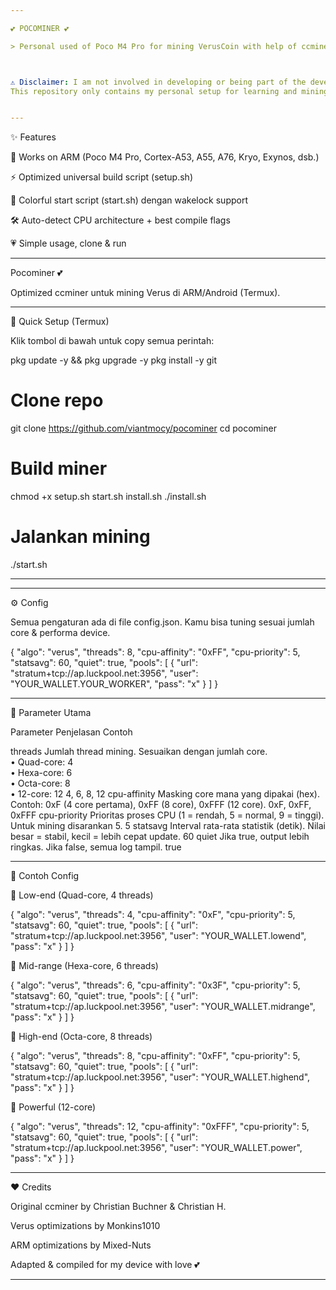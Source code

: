 ```yaml
---

💕 POCOMINER 💕

> Personal used of Poco M4 Pro for mining VerusCoin with help of ccminer optimized by the original creators.



⚠️ Disclaimer: I am not involved in developing or being part of the development of this project.
This repository only contains my personal setup for learning and mining purposes. Everyone is welcome to try, but use at your own risk.


---
```


✨ Features

📱 Works on ARM (Poco M4 Pro, Cortex-A53, A55, A76, Kryo, Exynos, dsb.)

⚡ Optimized universal build script (setup.sh)

🎨 Colorful start script (start.sh) dengan wakelock support

🛠 Auto-detect CPU architecture + best compile flags

💗 Simple usage, clone & run



---

Pocominer 💕

Optimized ccminer untuk mining Verus di ARM/Android (Termux).


---

🚀 Quick Setup (Termux)

Klik tombol di bawah untuk copy semua perintah:



pkg update -y && pkg upgrade -y
pkg install -y git

# Clone repo
git clone https://github.com/viantmocy/pocominer
cd pocominer

# Build miner
chmod +x setup.sh start.sh install.sh
./install.sh

# Jalankan mining
./start.sh


---



---

⚙️ Config

Semua pengaturan ada di file config.json.
Kamu bisa tuning sesuai jumlah core & performa device.

{
  "algo": "verus",
  "threads": 8,
  "cpu-affinity": "0xFF",
  "cpu-priority": 5,
  "statsavg": 60,
  "quiet": true,
  "pools": [
    {
      "url": "stratum+tcp://ap.luckpool.net:3956",
      "user": "YOUR_WALLET.YOUR_WORKER",
      "pass": "x"
    }
  ]
}


---

🔧 Parameter Utama

Parameter	Penjelasan	Contoh

threads	Jumlah thread mining. Sesuaikan dengan jumlah core. <br>• Quad-core: 4 <br>• Hexa-core: 6 <br>• Octa-core: 8 <br>• 12-core: 12	4, 6, 8, 12
cpu-affinity	Masking core mana yang dipakai (hex). <br>Contoh: 0xF (4 core pertama), 0xFF (8 core), 0xFFF (12 core).	0xF, 0xFF, 0xFFF
cpu-priority	Prioritas proses CPU (1 = rendah, 5 = normal, 9 = tinggi). Untuk mining disarankan 5.	5
statsavg	Interval rata-rata statistik (detik). Nilai besar = stabil, kecil = lebih cepat update.	60
quiet	Jika true, output lebih ringkas. Jika false, semua log tampil.	true



---

📄 Contoh Config

🔹 Low-end (Quad-core, 4 threads)

{
  "algo": "verus",
  "threads": 4,
  "cpu-affinity": "0xF",
  "cpu-priority": 5,
  "statsavg": 60,
  "quiet": true,
  "pools": [
    {
      "url": "stratum+tcp://ap.luckpool.net:3956",
      "user": "YOUR_WALLET.lowend",
      "pass": "x"
    }
  ]
}

🔹 Mid-range (Hexa-core, 6 threads)

{
  "algo": "verus",
  "threads": 6,
  "cpu-affinity": "0x3F",
  "cpu-priority": 5,
  "statsavg": 60,
  "quiet": true,
  "pools": [
    {
      "url": "stratum+tcp://ap.luckpool.net:3956",
      "user": "YOUR_WALLET.midrange",
      "pass": "x"
    }
  ]
}

🔹 High-end (Octa-core, 8 threads)

{
  "algo": "verus",
  "threads": 8,
  "cpu-affinity": "0xFF",
  "cpu-priority": 5,
  "statsavg": 60,
  "quiet": true,
  "pools": [
    {
      "url": "stratum+tcp://ap.luckpool.net:3956",
      "user": "YOUR_WALLET.highend",
      "pass": "x"
    }
  ]
}

🔹 Powerful (12-core)

{
  "algo": "verus",
  "threads": 12,
  "cpu-affinity": "0xFFF",
  "cpu-priority": 5,
  "statsavg": 60,
  "quiet": true,
  "pools": [
    {
      "url": "stratum+tcp://ap.luckpool.net:3956",
      "user": "YOUR_WALLET.power",
      "pass": "x"
    }
  ]
}


---

❤️ Credits

Original ccminer by Christian Buchner & Christian H.

Verus optimizations by Monkins1010

ARM optimizations by Mixed-Nuts

Adapted & compiled for my device with love 💕



---

